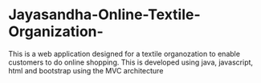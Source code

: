 # Jayasandha-Online-Textile-Organization-
This is a web application  designed for a textile organozation to enable customers to do online shopping. This is developed using java, javascript, html and bootstrap using the MVC architecture 
